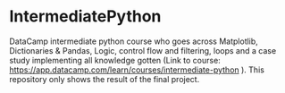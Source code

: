 # IntermediatePython
DataCamp intermediate python course who goes across Matplotlib, Dictionaries &amp; Pandas, Logic, control flow and filtering, loops and a case study implementing all knowledge gotten (Link to course: https://app.datacamp.com/learn/courses/intermediate-python ). This repository only shows the result of the final project.
